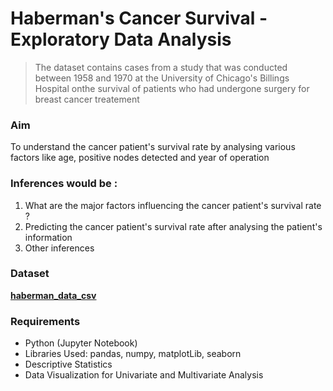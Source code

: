 # Haberman's Cancer Survival - Exploratory Data Analysis

> The dataset contains cases from a study that was conducted between 1958 and 1970 at the University of Chicago's Billings Hospital onthe survival of patients who had undergone surgery for breast cancer treatement

### Aim
To understand the cancer patient's survival rate by analysing various factors like age, positive nodes detected and year of operation

### Inferences would be :
1. What are the major factors influencing the cancer patient's survival rate ?
2. Predicting the cancer patient's survival rate after analysing the patient's information 
3. Other inferences

### Dataset
__[haberman_data_csv](https://www.kaggle.com/viraj19/habermancsv)__

### Requirements
<ul>
<li>Python (Jupyter Notebook)</li>
<li>Libraries Used: pandas, numpy, matplotLib, seaborn</li>
<li>Descriptive Statistics</li>
<li>Data Visualization for Univariate and Multivariate Analysis</li>
</ul>
  
  

